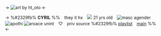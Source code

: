 -> ![art by ht_oto](https://cdn.discordapp.com/attachments/1177059461265883196/1203509371502461020/Untitled505.png?ex=65d15a72&is=65bee572&hm=f0ea049922bde1df33ca124ceba22cdd2514e6d32a24554f4e114d05612d9b1d&) <-

-> %#2329fb% **CYRIL** %%　they it hx　![](https://cdn.discordapp.com/emojis/1014074057462911007.png?size=20&quality=lossless)
21 yrs old　![masc agender](https://cdn.discordapp.com/emojis/1119052883304923166.webp?size=20&quality=lossless) ![apothi](https://cdn.discordapp.com/emojis/1117825719645503539.webp?size=20&quality=lossless) ![aroace](https://cdn.discordapp.com/emojis/1113872847388033164.webp?size=20&quality=lossless) 
unint　♡　priv source
%#2329fb% [playlist](https://open.spotify.com/playlist/4aOkEblg20BYxCBATnD19A?si=12372b17837741c4)　[main](cvetka) %% <-